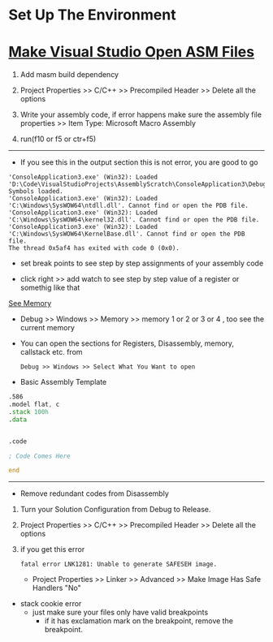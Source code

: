 # Set Up The Environment

# [Make Visual Studio Open ASM Files](https://www.youtube.com/watch?v=LqyVybUodXE)

1. Add masm build dependency

2. Project Properties >> C/C++ >> Precompiled Header >> Delete all the options

3. Write your assembly code, if error happens make sure
the assembly file properties >> Item Type: Microsoft Macro Assembly	

4. run(f10 or f5 or ctr+f5)

---

* If you see this in the output section this is not error, you are good to go
```
'ConsoleApplication3.exe' (Win32): Loaded 'D:\Code\VisualStudioProjects\AssemblyScratch\ConsoleApplication3\Debug\ConsoleApplication3.exe'. Symbols loaded.
'ConsoleApplication3.exe' (Win32): Loaded 'C:\Windows\SysWOW64\ntdll.dll'. Cannot find or open the PDB file.
'ConsoleApplication3.exe' (Win32): Loaded 'C:\Windows\SysWOW64\kernel32.dll'. Cannot find or open the PDB file.
'ConsoleApplication3.exe' (Win32): Loaded 'C:\Windows\SysWOW64\KernelBase.dll'. Cannot find or open the PDB file.
The thread 0x5af4 has exited with code 0 (0x0).
```

* set break points to see step by step assignments of your assembly code

* click right >> add watch to see step by step value of a register or somethig like that

[See Memory](https://www.youtube.com/watch?v=y_3Yze_8TYk)
* Debug >> Windows >> Memory >> memory 1 or 2 or 3 or 4 , too see the current memory

* You can open the sections for Registers, Disassembly, memory, callstack etc. from
 
  `Debug >> Windows >> Select What You Want to open`

* Basic Assembly Template
```asm
.586
.model flat, c
.stack 100h
.data


.code 

; Code Comes Here

end
```

---

* Remove redundant codes from Disassembly

1. Turn your Solution Configuration from Debug to Release.

2. Project Properties >> C/C++ >> Precompiled Header >> Delete all the options

3. if you get this error
    
     `fatal error LNK1281: Unable to generate SAFESEH image.`
    
    * Project Properties >> Linker >> Advanced >> Make Image Has Safe Handlers "No"

* stack cookie error
    * just make sure your files only have valid breakpoints
        * if it has exclamation mark on the breakpoint, remove the breakpoint.

